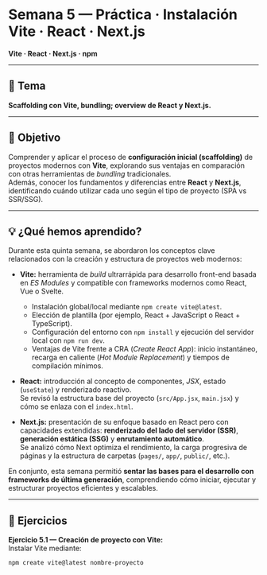 # Semana 5 — Práctica · Instalación Vite · React · Next.js  
**Vite · React · Next.js · npm**

---

## 🧩 Tema
**Scaffolding con Vite, bundling; overview de React y Next.js.**

---

## 🎯 Objetivo
Comprender y aplicar el proceso de **configuración inicial (scaffolding)** de proyectos modernos con **Vite**, explorando sus ventajas en comparación con otras herramientas de *bundling* tradicionales.  
Además, conocer los fundamentos y diferencias entre **React** y **Next.js**, identificando cuándo utilizar cada uno según el tipo de proyecto (SPA vs SSR/SSG).

---

## 💡 ¿Qué hemos aprendido?
Durante esta quinta semana, se abordaron los conceptos clave relacionados con la creación y estructura de proyectos web modernos:

- **Vite:** herramienta de *build* ultrarrápida para desarrollo front-end basada en *ES Modules* y compatible con frameworks modernos como React, Vue o Svelte.  
  - Instalación global/local mediante `npm create vite@latest`.  
  - Elección de plantilla (por ejemplo, React + JavaScript o React + TypeScript).  
  - Configuración del entorno con `npm install` y ejecución del servidor local con `npm run dev`.  
  - Ventajas de Vite frente a CRA (*Create React App*): inicio instantáneo, recarga en caliente (*Hot Module Replacement*) y tiempos de compilación mínimos.  

- **React:** introducción al concepto de componentes, *JSX*, estado (`useState`) y renderizado reactivo.  
  Se revisó la estructura base del proyecto (`src/App.jsx`, `main.jsx`) y cómo se enlaza con el `index.html`.  

- **Next.js:** presentación de su enfoque basado en React pero con capacidades extendidas: **renderizado del lado del servidor (SSR)**, **generación estática (SSG)** y **enrutamiento automático**.  
  Se analizó cómo Next optimiza el rendimiento, la carga progresiva de páginas y la estructura de carpetas (`pages/`, `app/`, `public/`, etc.).

En conjunto, esta semana permitió **sentar las bases para el desarrollo con frameworks de última generación**, comprendiendo cómo iniciar, ejecutar y estructurar proyectos eficientes y escalables.

---

## 🧠 Ejercicios
**Ejercicio 5.1 — Creación de proyecto con Vite:**  
Instalar Vite mediante:
```bash
npm create vite@latest nombre-proyecto
